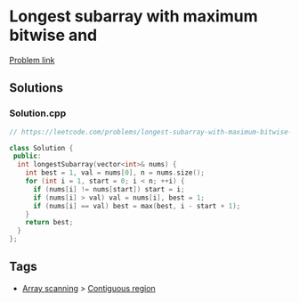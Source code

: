 # Longest subarray with maximum bitwise and

[Problem link](https://leetcode.com/problems/longest-subarray-with-maximum-bitwise-and/)

## Solutions


### Solution.cpp
```cpp
// https://leetcode.com/problems/longest-subarray-with-maximum-bitwise-and/

class Solution {
 public:
  int longestSubarray(vector<int>& nums) {
    int best = 1, val = nums[0], n = nums.size();
    for (int i = 1, start = 0; i < n; ++i) {
      if (nums[i] != nums[start]) start = i;
      if (nums[i] > val) val = nums[i], best = 1;
      if (nums[i] == val) best = max(best, i - start + 1);
    }
    return best;
  }
};
```
## Tags

* [Array scanning](/Collections/array-scanning.md#array-scanning) > [Contiguous region](/Collections/array-scanning.md#contiguous-region)
